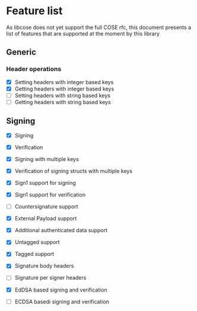 # Feature list

As libcose does not yet support the full COSE rfc, this document presents a
list of features that are supported at the moment by this library

## Generic

### Header operations
- [x] Setting headers with integer based keys
- [x] Getting headers with integer based keys
- [ ] Setting headers with string based keys
- [ ] Getting headers with string based keys
 
## Signing
 
- [x] Signing
- [x] Verification
- [x] Signing with multiple keys
- [x] Verification of signing structs with multiple keys
- [x] Sign1 support for signing
- [x] Sign1 support for verification
- [ ] Countersignature support
- [x] External Payload support
- [x] Additional authenticated data support
- [x] Untagged support
- [x] Tagged support
- [x] Signature body headers
- [ ] Signature per signer headers

- [x] EdDSA based signing and verification
- [ ] ECDSA basedi signing and verification
